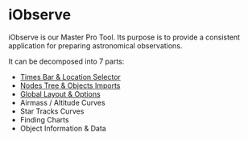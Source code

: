 # iObserve

iObserve is our Master Pro Tool. Its purpose is to provide a consistent application for preparing astronomical
observations. 

<ThemedImage prefix="iobserve-4k" alt="iObserve in 4k"/>

It can be decomposed into 7 parts:

* [Times Bar & Location Selector](./iobserve/timesbar.md)
* [Nodes Tree & Objects Imports](./iobserve/nodestree.md)
* [Global Layout & Options](./iobserve/layoutoptions.md)
* Airmass / Altitude Curves
* Star Tracks Curves
* Finding Charts
* Object Information & Data 
